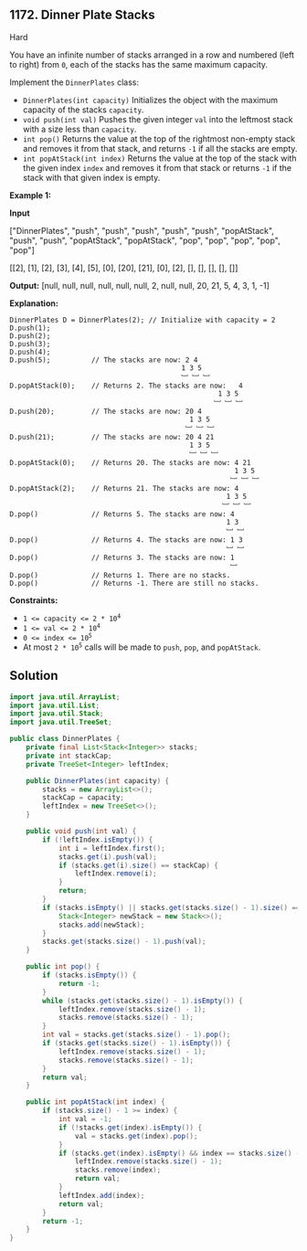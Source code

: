 ## 1172\. Dinner Plate Stacks

Hard

You have an infinite number of stacks arranged in a row and numbered (left to right) from `0`, each of the stacks has the same maximum capacity.

Implement the `DinnerPlates` class:

*   `DinnerPlates(int capacity)` Initializes the object with the maximum capacity of the stacks `capacity`.
*   `void push(int val)` Pushes the given integer `val` into the leftmost stack with a size less than `capacity`.
*   `int pop()` Returns the value at the top of the rightmost non-empty stack and removes it from that stack, and returns `-1` if all the stacks are empty.
*   `int popAtStack(int index)` Returns the value at the top of the stack with the given index `index` and removes it from that stack or returns `-1` if the stack with that given index is empty.

**Example 1:**

**Input** 

["DinnerPlates", "push", "push", "push", "push", "push", "popAtStack", "push", "push", "popAtStack", "popAtStack", "pop", "pop", "pop", "pop", "pop"] 

[[2], [1], [2], [3], [4], [5], [0], [20], [21], [0], [2], [], [], [], [], []]

**Output:** [null, null, null, null, null, null, 2, null, null, 20, 21, 5, 4, 3, 1, -1]

**Explanation:** 

    DinnerPlates D = DinnerPlates(2); // Initialize with capacity = 2
    D.push(1); 
    D.push(2); 
    D.push(3); 
    D.push(4); 
    D.push(5);          // The stacks are now: 2 4 
                                              1 3 5 
                                              ﹈ ﹈ ﹈ 
    D.popAtStack(0);    // Returns 2. The stacks are now:   4 
                                                       1 3 5 
                                                      ﹈ ﹈ ﹈ 
    D.push(20);         // The stacks are now: 20 4 
                                                1 3 5 
                                               ﹈ ﹈ ﹈ 
    D.push(21);         // The stacks are now: 20 4 21 
                                                1 3 5 
                                                ﹈ ﹈ ﹈ 
    D.popAtStack(0);    // Returns 20. The stacks are now: 4 21 
                                                           1 3 5 
                                                          ﹈ ﹈ ﹈ 
    D.popAtStack(2);    // Returns 21. The stacks are now: 4 
                                                         1 3 5 
                                                        ﹈ ﹈ ﹈ 
    D.pop()             // Returns 5. The stacks are now: 4 
                                                         1 3 
                                                         ﹈ ﹈ 
    D.pop()             // Returns 4. The stacks are now: 1 3 
                                                         ﹈ ﹈ 
    D.pop()             // Returns 3. The stacks are now: 1 
                                                          ﹈ 
    D.pop()             // Returns 1. There are no stacks. 
    D.pop()             // Returns -1. There are still no stacks.

**Constraints:**

*   <code>1 <= capacity <= 2 * 10<sup>4</sup></code>
*   <code>1 <= val <= 2 * 10<sup>4</sup></code>
*   <code>0 <= index <= 10<sup>5</sup></code>
*   At most <code>2 * 10<sup>5</sup></code> calls will be made to `push`, `pop`, and `popAtStack`.

## Solution

```java
import java.util.ArrayList;
import java.util.List;
import java.util.Stack;
import java.util.TreeSet;

public class DinnerPlates {
    private final List<Stack<Integer>> stacks;
    private int stackCap;
    private TreeSet<Integer> leftIndex;

    public DinnerPlates(int capacity) {
        stacks = new ArrayList<>();
        stackCap = capacity;
        leftIndex = new TreeSet<>();
    }

    public void push(int val) {
        if (!leftIndex.isEmpty()) {
            int i = leftIndex.first();
            stacks.get(i).push(val);
            if (stacks.get(i).size() == stackCap) {
                leftIndex.remove(i);
            }
            return;
        }
        if (stacks.isEmpty() || stacks.get(stacks.size() - 1).size() == stackCap) {
            Stack<Integer> newStack = new Stack<>();
            stacks.add(newStack);
        }
        stacks.get(stacks.size() - 1).push(val);
    }

    public int pop() {
        if (stacks.isEmpty()) {
            return -1;
        }
        while (stacks.get(stacks.size() - 1).isEmpty()) {
            leftIndex.remove(stacks.size() - 1);
            stacks.remove(stacks.size() - 1);
        }
        int val = stacks.get(stacks.size() - 1).pop();
        if (stacks.get(stacks.size() - 1).isEmpty()) {
            leftIndex.remove(stacks.size() - 1);
            stacks.remove(stacks.size() - 1);
        }
        return val;
    }

    public int popAtStack(int index) {
        if (stacks.size() - 1 >= index) {
            int val = -1;
            if (!stacks.get(index).isEmpty()) {
                val = stacks.get(index).pop();
            }
            if (stacks.get(index).isEmpty() && index == stacks.size() - 1) {
                leftIndex.remove(stacks.size() - 1);
                stacks.remove(index);
                return val;
            }
            leftIndex.add(index);
            return val;
        }
        return -1;
    }
}
```